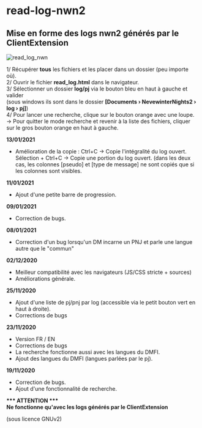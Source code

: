 # read-log-nwn2  
Mise en forme des logs nwn2 générés par le ClientExtension  
------------------------------------------------------------  

![read_log_nwn](https://zupimages.net/up/20/48/zcer.jpg)


1/ Récupérer __tous__ les fichiers et les placer dans un dossier (peu importe où).  
2/ Ouvrir le fichier __read_log.html__ dans le navigateur.  
3/ Sélectionner un dossier __log/pj__ via le bouton bleu en haut à gauche et valider  
(sous windows ils sont dans le dossier __[Documents › NevewinterNights2 › log › pj]__)  
4/ Pour lancer une recherche, clique sur le bouton orange avec une loupe.  
-> Pour quitter le mode recherche et revenir à la liste des fichiers, cliquer sur le gros bouton orange en haut à gauche.  

__13/01/2021__
- Amélioration de la copie :
Ctrl+C -> Copie l'intégralité du log ouvert.
Sélection + Ctrl+C -> Copie une portion du log ouvert.
(dans les deux cas, les colonnes [pseudo] et [type de message] ne sont copiés que si les colonnes sont visibles.

__11/01/2021__
- Ajout d'une petite barre de progression.

__09/01/2021__
- Correction de bugs.

__08/01/2021__
- Correction d'un bug lorsqu'un DM incarne un PNJ et parle une langue autre que le "commun"
  
__02/12/2020__
- Meilleur compatibilité avec les navigateurs (JS/CSS stricte + sources)
- Améliorations générale.

__25/11/2020__
- Ajout d'une liste de pj/pnj par log (accessible via le petit bouton vert en haut à droite).
- Corrections de bugs

__23/11/2020__
- Version FR / EN
- Corrections de bugs
- La recherche fonctionne aussi avec les langues du DMFI.
- Ajout des langues du DMFI (langues parlées par le pj).

__19/11/2020__
- Correction de bugs.
- Ajout d'une fonctionnalité de recherche.
  
  
  
__*** ATTENTION ***__  
__Ne fonctionne qu'avec les logs générés par le ClientExtension__  

(sous licence GNUv2)
